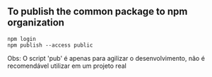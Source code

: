 ## To publish the common package to npm organization
```
npm login
npm publish --access public
```

Obs: O script 'pub' é apenas para agilizar o desenvolvimento, não é recomendável utilizar em um projeto real